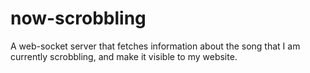 # now-scrobbling

A web-socket server that fetches information about the song that I am currently scrobbling, and make it visible to my website.